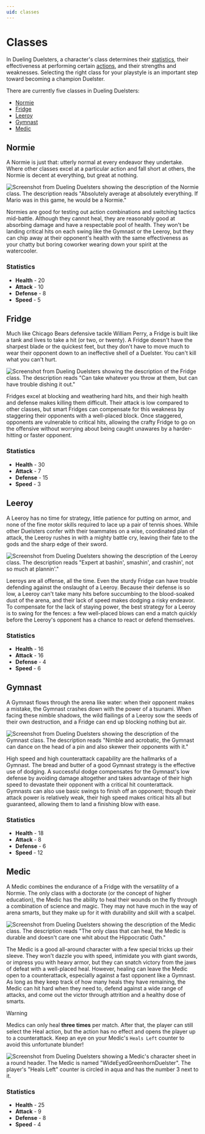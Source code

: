 ```yaml
---
uid: classes
---
```


# Classes

In Dueling Duelsters, a character's class determines their [statistics](uid:stats), their effectiveness at performing certain [actions](uid:actions), and their strengths and weaknesses. Selecting the right class for your playstyle is an important step toward becoming a champion Duelster.

There are currently five classes in Dueling Duelsters:

* [Normie](#normie)
* [Fridge](#fridge)
* [Leeroy](#leeroy)
* [Gymnast](#gymnast)
* [Medic](#medic)

## Normie

A Normie is just that: utterly normal at every endeavor they undertake. Where other classes excel at a particular action and fall short at others, the Normie is decent at everything, but great at nothing. 

![Screenshot from Dueling Duelsters showing the description of the Normie class. The description reads "Absolutely average at absolutely everything. If Mario was in this game, he would be a Normie."](~/docs/images/dueling-duelsters-normie-class.png)

Normies are good for testing out action combinations and switching tactics mid-battle. Although they cannot heal, they are reasonably good at absorbing damage and have a respectable pool of health. They won't be landing critical hits on each swing like the Gymnast or the Leeroy, but they can chip away at their opponent's health with the same effectiveness as your chatty but boring coworker wearing down your spirit at the watercooler.

### Statistics

* **Health** - 20
* **Attack** - 10
* **Defense** - 8
* **Speed** - 5

## Fridge

Much like Chicago Bears defensive tackle William Perry, a Fridge is built like a tank and lives to take a hit (or two, or twenty). A Fridge doesn't have the sharpest blade or the quickest feet, but they don't have to move much to wear their opponent down to an ineffective shell of a Duelster. You can't kill what you can't hurt.

![Screenshot from Dueling Duelsters showing the description of the Fridge class. The description reads "Can take whatever you throw at them, but can have trouble dishing it out."](~/docs/images/dueling-duelsters-fridge-class.png)

Fridges excel at blocking and weathering hard hits, and their high health and defense makes killing them difficult. Their attack is low compared to other classes, but smart Fridges can compensate for this weakness by staggering their opponents with a well-placed block. Once staggered, opponents are vulnerable to critical hits, allowing the crafty Fridge to go on the offensive without worrying about being caught unawares by a harder-hitting or faster opponent.

### Statistics

* **Health** - 30
* **Attack** - 7
* **Defense** - 15
* **Speed** - 3

## Leeroy

A Leeroy has no time for strategy, little patience for putting on armor, and none of the fine motor skills required to lace up a pair of tennis shoes. While other Duelsters confer with their teammates on a wise, coordinated plan of attack, the Leeroy rushes in with a mighty battle cry, leaving their fate to the gods and the sharp edge of their sword.

![Screenshot from Dueling Duelsters showing the description of the Leeroy class. The description reads "Expert at bashin', smashin', and crashin', not so much at plannin'."](~/docs/images/dueling-duelsters-leeroy-class.png)

Leeroys are all offense, all the time. Even the sturdy Fridge can have trouble defending against the onslaught of a Leeroy. Because their defense is so low, a Leeroy can't take many hits before succumbing to the blood-soaked dust of the arena, and their lack of speed makes dodging a risky endeavor. To compensate for the lack of staying power, the best strategy for a Leeroy is to swing for the fences: a few well-placed blows can end a match quickly before the Leeroy's opponent has a chance to react or defend themselves.

### Statistics

* **Health** - 16
* **Attack** - 16
* **Defense** - 4
* **Speed** - 6

## Gymnast

A Gymnast flows through the arena like water: when their opponent makes a mistake, the Gymnast crashes down with the power of a tsunami. When facing these nimble shadows, the wild flailings of a Leeroy sow the seeds of their own destruction, and a Fridge can end up blocking nothing but air.

![Screenshot from Dueling Duelsters showing the description of the Gymnast class. The description reads "Nimble and acrobatic, the Gymnast can dance on the head of a pin and also skewer their opponents with it."](~/docs/images/dueling-duelsters-gymnast-class.png)

 High speed and high counterattack capability are the hallmarks of a Gymnast. The bread and butter of a good Gymnast strategy is the effective use of dodging. A successful dodge compensates for the Gymnast's low defense by avoiding damage altogether and takes advantage of their high speed to devastate their opponent with a critical hit counterattack. Gymnasts can also use basic swings to finish off an opponent; though their attack power is relatively weak, their high speed makes critical hits all but guaranteed, allowing them to land a finishing blow with ease.

 ### Statistics

 * **Health** - 18
 * **Attack** - 8
 * **Defense** - 6
 * **Speed** - 12

## Medic

A Medic combines the endurance of a Fridge with the versatility of a Normie. The only class with a doctorate (or the concept of higher education), the Medic has the ability to heal their wounds on the fly through a combination of science and magic. They may not have much in the way of arena smarts, but they make up for it with durability and skill with a scalpel.

![Screenshot from Dueling Duelsters showing the description of the Medic class. The description reads "The only class that can heal, the Medic is durable and doesn't care one whit about the Hippocratic Oath."](~/docs/images/dueling-duelsters-medic-class.png)

The Medic is a good all-around character with a few special tricks up their sleeve. They won't dazzle you with speed, intimidate you with giant swords, or impress you with heavy armor, but they can snatch victory from the jaws of defeat with a well-placed heal. However, healing can leave the Medic open to a counterattack, especially against a fast opponent like a Gymnast. As long as they keep track of how many heals they have remaining, the Medic can hit hard when they need to, defend against a wide range of attacks, and come out the victor through attrition and a healthy dose of smarts.

> [!WARNING]
> Medics can only heal **three times** per match. After that, the player can still select the Heal action, but the action has no effect and opens the player up to a counterattack. Keep an eye on your Medic's `Heals Left` counter to avoid this unfortunate blunder!
>
> ![Screenshot from Dueling Duelsters showing a Medic's character sheet in a round header. The Medic is named "WideEyedGreenhornDuelster". The player's "Heals Left" counter is circled in aqua and has the number 3 next to it.](~/docs/images/heals-left.png)

### Statistics

* **Health** - 25
* **Attack** - 9
* **Defense** - 8
* **Speed** - 4